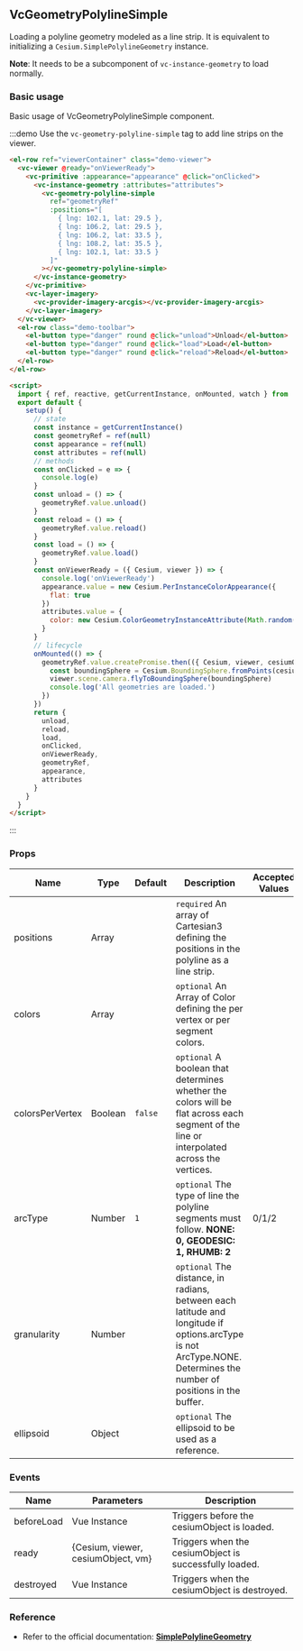 ## VcGeometryPolylineSimple

Loading a polyline geometry modeled as a line strip. It is equivalent to initializing a `Cesium.SimplePolylineGeometry` instance.

**Note**: It needs to be a subcomponent of `vc-instance-geometry` to load normally.

### Basic usage

Basic usage of VcGeometryPolylineSimple component.

:::demo Use the `vc-geometry-polyline-simple` tag to add line strips on the viewer.

```html
<el-row ref="viewerContainer" class="demo-viewer">
  <vc-viewer @ready="onViewerReady">
    <vc-primitive :appearance="appearance" @click="onClicked">
      <vc-instance-geometry :attributes="attributes">
        <vc-geometry-polyline-simple
          ref="geometryRef"
          :positions="[
            { lng: 102.1, lat: 29.5 },
            { lng: 106.2, lat: 29.5 },
            { lng: 106.2, lat: 33.5 },
            { lng: 108.2, lat: 35.5 },
            { lng: 102.1, lat: 33.5 }
          ]"
        ></vc-geometry-polyline-simple>
      </vc-instance-geometry>
    </vc-primitive>
    <vc-layer-imagery>
      <vc-provider-imagery-arcgis></vc-provider-imagery-arcgis>
    </vc-layer-imagery>
  </vc-viewer>
  <el-row class="demo-toolbar">
    <el-button type="danger" round @click="unload">Unload</el-button>
    <el-button type="danger" round @click="load">Load</el-button>
    <el-button type="danger" round @click="reload">Reload</el-button>
  </el-row>
</el-row>

<script>
  import { ref, reactive, getCurrentInstance, onMounted, watch } from 'vue'
  export default {
    setup() {
      // state
      const instance = getCurrentInstance()
      const geometryRef = ref(null)
      const appearance = ref(null)
      const attributes = ref(null)
      // methods
      const onClicked = e => {
        console.log(e)
      }
      const unload = () => {
        geometryRef.value.unload()
      }
      const reload = () => {
        geometryRef.value.reload()
      }
      const load = () => {
        geometryRef.value.load()
      }
      const onViewerReady = ({ Cesium, viewer }) => {
        console.log('onViewerReady')
        appearance.value = new Cesium.PerInstanceColorAppearance({
          flat: true
        })
        attributes.value = {
          color: new Cesium.ColorGeometryInstanceAttribute(Math.random(), Math.random(), Math.random())
        }
      }
      // lifecycle
      onMounted(() => {
        geometryRef.value.createPromise.then(({ Cesium, viewer, cesiumObject }) => {
          const boundingSphere = Cesium.BoundingSphere.fromPoints(cesiumObject._positions)
          viewer.scene.camera.flyToBoundingSphere(boundingSphere)
          console.log('All geometries are loaded.')
        })
      })
      return {
        unload,
        reload,
        load,
        onClicked,
        onViewerReady,
        geometryRef,
        appearance,
        attributes
      }
    }
  }
</script>
```

:::

### Props

<!-- prettier-ignore -->
| Name | Type | Default | Description | Accepted Values |
| ---- | ---- | ------- | ----------- | --------------- |
| positions | Array | | `required` An array of Cartesian3 defining the positions in the polyline as a line strip. |
| colors | Array | | `optional` An Array of Color defining the per vertex or per segment colors. |
| colorsPerVertex | Boolean | `false` | `optional` A boolean that determines whether the colors will be flat across each segment of the line or interpolated across the vertices. |
| arcType | Number | `1` | `optional` The type of line the polyline segments must follow. **NONE: 0, GEODESIC: 1, RHUMB: 2** |0/1/2|
| granularity | Number | | `optional` The distance, in radians, between each latitude and longitude if options.arcType is not ArcType.NONE. Determines the number of positions in the buffer. |
| ellipsoid | Object | | `optional` The ellipsoid to be used as a reference. |

### Events

| Name       | Parameters                         | Description                                            |
| ---------- | ---------------------------------- | ------------------------------------------------------ |
| beforeLoad | Vue Instance                       | Triggers before the cesiumObject is loaded.            |
| ready      | {Cesium, viewer, cesiumObject, vm} | Triggers when the cesiumObject is successfully loaded. |
| destroyed  | Vue Instance                       | Triggers when the cesiumObject is destroyed.           |

### Reference

- Refer to the official documentation: **[SimplePolylineGeometry](https://cesium.com/docs/cesiumjs-ref-doc/SimplePolylineGeometry.html)**
